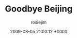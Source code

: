 ---
blog: travel
date: 2009-08-05 21:00:12 +0000
title: "Goodbye Beijing"
author: rosiejim
permalink: /china-2009/beijing/goodbye-beijing/
---
